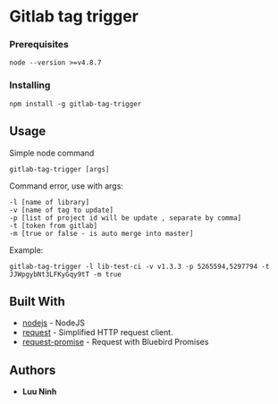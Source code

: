 # Gitlab tag trigger

### Prerequisites


```
node --version >=v4.8.7
```

### Installing

```
npm install -g gitlab-tag-trigger
```

## Usage

Simple node command

```
gitlab-tag-trigger [args]

```
Command error, use with args:  
```
-l [name of library] 
-v [name of tag to update] 
-p [list of project id will be update , separate by comma] 
-t [token from gitlab] 
-m [true or false - is auto merge into master]
```

Example: 
```
gitlab-tag-trigger -l lib-test-ci -v v1.3.3 -p 5265594,5297794 -t JJWpgybNt3LFKyGqy9tT -m true
```

## Built With

* [nodejs](https://nodejs.org) - NodeJS
* [request](https://github.com/request/request) - Simplified HTTP request client.
* [request-promise](https://rometools.github.io/rome/) - Request with Bluebird Promises

## Authors

* **Luu Ninh**
